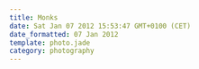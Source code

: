 ```yaml
---
title: Monks
date: Sat Jan 07 2012 15:53:47 GMT+0100 (CET)
date_formatted: 07 Jan 2012
template: photo.jade
category: photography
---
```

